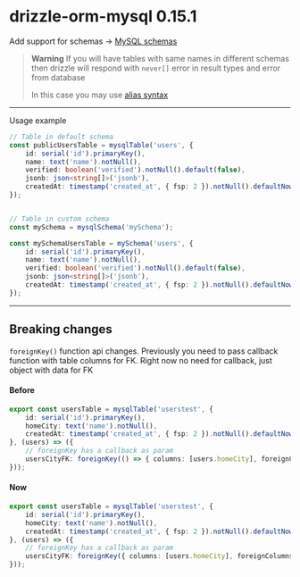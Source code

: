# drizzle-orm-mysql 0.15.1

Add support for schemas -> [MySQL schemas](https://dev.mysql.com/doc/refman/8.0/en/create-database.html) 


> **Warning**
> If you will have tables with same names in different schemas then drizzle will respond with `never[]` error in result types and error from database
> 
> In this case you may use [alias syntax](https://github.com/drizzle-team/drizzle-orm/tree/main/drizzle-orm-mysql#join-aliases-and-self-joins)

---

Usage example
```typescript
// Table in default schema
const publicUsersTable = mysqlTable('users', {
	id: serial('id').primaryKey(),
	name: text('name').notNull(),
	verified: boolean('verified').notNull().default(false),
	jsonb: json<string[]>('jsonb'),
	createdAt: timestamp('created_at', { fsp: 2 }).notNull().defaultNow(),
});


// Table in custom schema
const mySchema = mysqlSchema('mySchema');

const mySchemaUsersTable = mySchema('users', {
	id: serial('id').primaryKey(),
	name: text('name').notNull(),
	verified: boolean('verified').notNull().default(false),
	jsonb: json<string[]>('jsonb'),
	createdAt: timestamp('created_at', { fsp: 2 }).notNull().defaultNow(),
});
```

---

## Breaking changes
`foreignKey()` function api changes. Previously you need to pass callback function with table columns for FK. Right now no need for callback, just object with data for FK

#### Before
```typescript
export const usersTable = mysqlTable('userstest', {
	id: serial('id').primaryKey(),
	homeCity: text('name').notNull(),
	createdAt: timestamp('created_at', { fsp: 2 }).notNull().defaultNow(),
}, (users) => ({
	// foreignKey has a callback as param
	usersCityFK: foreignKey(() => { columns: [users.homeCity], foreignColumns: [cities.id] }),
}));
```

#### Now
```typescript
export const usersTable = mysqlTable('userstest', {
	id: serial('id').primaryKey(),
	homeCity: text('name').notNull(),
	createdAt: timestamp('created_at', { fsp: 2 }).notNull().defaultNow(),
}, (users) => ({
	// foreignKey has a callback as param
	usersCityFK: foreignKey({ columns: [users.homeCity], foreignColumns: [cities.id] }),
}));
```